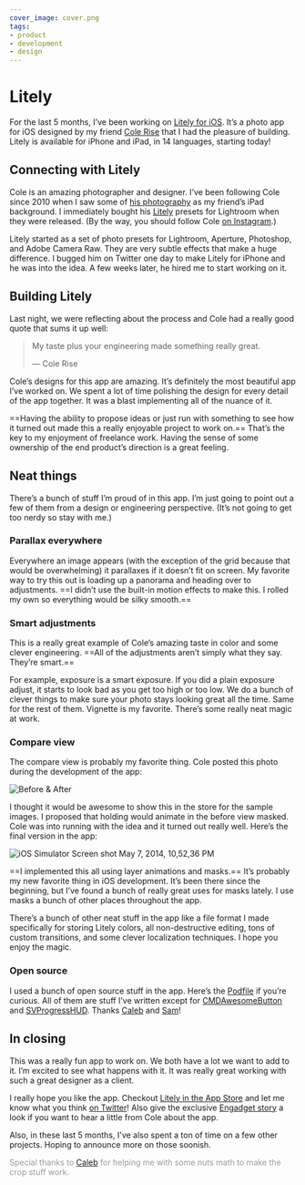 ```yaml
---
cover_image: cover.png
tags:
- product
- development
- design
---
```


# Litely

For the last 5 months, I’ve been working on [Litely for iOS](https://itunes.apple.com/app/litely/id850707754?mt=8&amp;uo=4&amp;at=1l3vmtU). It’s a photo app for iOS designed by my friend [Cole Rise](https://twitter.com/colerise) that I had the pleasure of building. Litely is available for iPhone and iPad, in 14 languages, starting today!

## Connecting with Litely

Cole is an amazing photographer and designer. I’ve been following Cole since 2010 when I saw some of [his photography](http://colerise.com) as my friend’s iPad background. I immediately bought his [Litely](http://lite.ly) presets for Lightroom when they were released. (By the way, you should follow Cole [on Instagram](https://instagram.com/colerise).)

Litely started as a set of photo presets for Lightroom, Aperture, Photoshop, and Adobe Camera Raw. They are very subtle effects that make a huge difference. I bugged him on Twitter one day to make Litely for iPhone and he was into the idea. A few weeks later, he hired me to start working on it.

## Building Litely

Last night, we were reflecting about the process and Cole had a really good quote that sums it up well:

> My taste plus your engineering made something really great.
>
> — Cole Rise

Cole’s designs for this app are amazing. It’s definitely the most beautiful app I’ve worked on. We spent a lot of time polishing the design for every detail of the app together. It was a blast implementing all of the nuance of it.

==Having the ability to propose ideas or just run with something to see how it turned out made this a really enjoyable project to work on.== That’s the key to my enjoyment of freelance work. Having the sense of some ownership of the end product’s direction is a great feeling.

## Neat things

There’s a bunch of stuff I’m proud of in this app. I’m just going to point out a few of them from a design or engineering perspective. (It’s not going to get too nerdy so stay with me.)

### Parallax everywhere

Everywhere an image appears (with the exception of the grid because that would be overwhelming) it parallaxes if it doesn’t fit on screen. My favorite way to try this out is loading up a panorama and heading over to adjustments. ==I didn’t use the built-in motion effects to make this. I rolled my own so everything would be silky smooth.==

### Smart adjustments

This is a really great example of Cole’s amazing taste in color and some clever engineering. ==All of the adjustments aren’t simply what they say. They’re smart.==

For example, exposure is a smart exposure. If you did a plain exposure adjust, it starts to look bad as you get too high or too low. We do a bunch of clever things to make sure your photo stays looking great all the time. Same for the rest of them. Vignette is my favorite. There’s some really neat magic at work.

### Compare view

The compare view is probably my favorite thing. Cole posted this photo during the development of the app:

![Before & After](compare.jpg)

I thought it would be awesome to show this in the store for the sample images. I proposed that holding would animate in the before view masked. Cole was into running with the idea and it turned out really well. Here’s the final version in the app:

![iOS Simulator Screen shot May 7, 2014, 10,52,36 PM](screenshot.png)

==I implemented this all using layer animations and masks.== It’s probably my new favorite thing in iOS development. It’s been there since the beginning, but I’ve found a bunch of really great uses for masks lately. I use masks a bunch of other places throughout the app.

There’s a bunch of other neat stuff in the app like a file format I made specifically for storing Litely colors, all non-destructive editing, tons of custom transitions, and some clever localization techniques. I hope you enjoy the magic.

### Open source

I used a bunch of open source stuff in the app. Here’s the [Podfile](https://gist.github.com/soffes/965622a80351e11c67f9) if you’re curious. All of them are stuff I’ve written except for [CMDAwesomeButton](https://github.com/calebd/CMDAwesomeButton) and [SVProgressHUD](https://github.com/samvermette/SVProgressHUD). Thanks [Caleb](https://twitter.com/calebd) and [Sam](https://twitter.com/samvermette)!

## In closing

This was a really fun app to work on. We both have a lot we want to add to it. I’m excited to see what happens with it. It was really great working with such a great designer as a client.

I really hope you like the app. Checkout [Litely in the App Store](https://itunes.apple.com/app/litely/id850707754?mt=8&amp;uo=4&amp;at=1l3vmtU) and let me know what you think [on Twitter](https://twitter.com/soffes)! Also give the exclusive [Engadget story](http://www.engadget.com/2014/05/08/litely-ios-hands-on/) a look if you want to hear a little from Cole about the app.

Also, in these last 5 months, I've also spent a ton of time on a few other projects. Hoping to announce more on those soonish.

<span style="color:#999">Special thanks to  [Caleb](https://twitter.com/calebd) for helping me with some nuts math to make the crop stuff work.</span>
